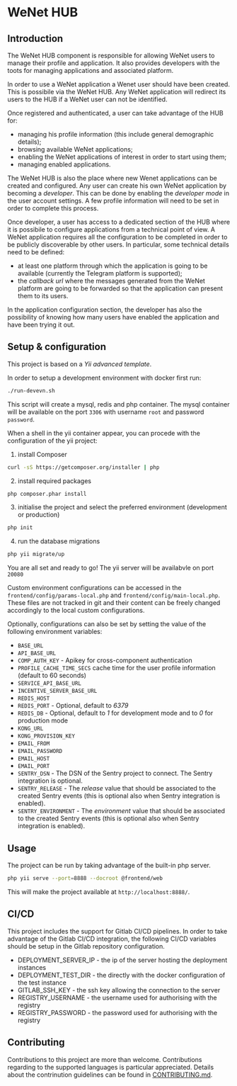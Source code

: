 # WeNet HUB

## Introduction

The WeNet HUB component is responsible for allowing WeNet users to manage their profile and application.
It also provides developers with the toots for managing applications and associated platform.

In order to use a WeNet application a Wenet user should have been created.
This is possibile via the WeNet HUB. Any WeNet application will redirect its users to the HUB if a WeNet user can not be identified.

Once registered and authenticated, a user can take advantage of the HUB for:

* managing his profile information (this include general demographic details);
* browsing available WeNet applications;
* enabling the WeNet applications of interest in order to start using them;
* managing enabled applications.

The WeNet HUB is also the place where new Wenet applications can be created and configured.
Any user can create his own WeNet application by becoming a *developer*.
This can be done by enabling the *developer mode* in the user account settings.
A few profile information will need to be set in order to complete this process.

Once developer, a user has access to a dedicated section of the HUB where it is possibile to configure applications from a technical point of view.
A WeNet application requires all the configuration to be completed in order to be publicly discoverable by other users.
In particular, some technical details need to be defined:

* at least one platform through which the application is going to be available (currently the Telegram platform is supported);
* the *callback url* where the messages generated from the WeNet platform are going to be forwarded so that the application can present them to its users.

In the application configuration section, the developer has also the possibility of knowing how many users have enabled the application and have been trying it out.


## Setup & configuration

This project is based on a _Yii advanced template_.

In order to setup a development environment with docker first run:

```bash
./run-devevn.sh
```

This script will create a mysql, redis and php container. The mysql container will be available on the port `3306` with username `root` and password `password`.

When a shell in the yii container appear, you can procede with the configuration of the yii project:

1. install Composer

```bash
curl -sS https://getcomposer.org/installer | php
```

2. install required packages

```bash
php composer.phar install
```

3. initialise the project and select the preferred environment (development or production)

```bash
php init
```

4. run the database migrations

```bash
php yii migrate/up
```

You are all set and ready to go! The yii server will be availabvle on port `20080`

Custom environment configurations can be accessed in the `frontend/config/params-local.php` and `frontend/config/main-local.php`. These files are not tracked in git and their content can be freely changed accordingly to the local custom configurations.

Optionally, configurations can also be set by setting the value of the following environment variables:

* `BASE_URL`
* `API_BASE_URL`
* `COMP_AUTH_KEY` - Apikey for cross-component authentication
* `PROFILE_CACHE_TIME_SECS` cache time for the user profile information (default to 60 seconds)
* `SERVICE_API_BASE_URL`
* `INCENTIVE_SERVER_BASE_URL`
* `REDIS_HOST`
* `REDIS_PORT` - Optional, default to *6379*
* `REDIS_DB` - Optional, default to *1* for development mode and to *0* for production mode
* `KONG_URL`
* `KONG_PROVISION_KEY`
* `EMAIL_FROM`
* `EMAIL_PASSWORD`
* `EMAIL_HOST`
* `EMAIL_PORT`
* `SENTRY_DSN` - The DSN of the Sentry project to connect. The Sentry integration is optional.
* `SENTRY_RELEASE` - The _release_ value that should be associated to the created Sentry events (this is optional also when Sentry integration is enabled).
* `SENTRY_ENVIRONMENT` - The _environment_ value that should be associated to the created Sentry events (this is optional also when Sentry integration is enabled).


## Usage

The project can be run by taking advantage of the built-in php server.

```bash
php yii serve --port=8888 --docroot @frontend/web
```

This will make the project available at `http://localhost:8888/`.


## CI/CD

This project includes the support for Gitlab CI/CD pipelines.
In order to take advantage of the Gitlab CI/CD integration, the following CI/CD variables should be setup in the Gitlab repository configuration.

* DEPLOYMENT_SERVER_IP - the ip of the server hosting the deployment instances
* DEPLOYMENT_TEST_DIR - the directly with the docker configuration of the test instance
* GITLAB_SSH_KEY - the ssh key allowing the connection to the server
* REGISTRY_USERNAME - the username used for authorising with the registry
* REGISTRY_PASSWORD - the password used for authorising with the registry


## Contributing

Contributions to this project are more than welcome.
Contributions regarding to the supported languages is particular appreciated.
Details about the contrinution guidelines can be found in [CONTRIBUTING.md](CONTRIBUTING.md).
